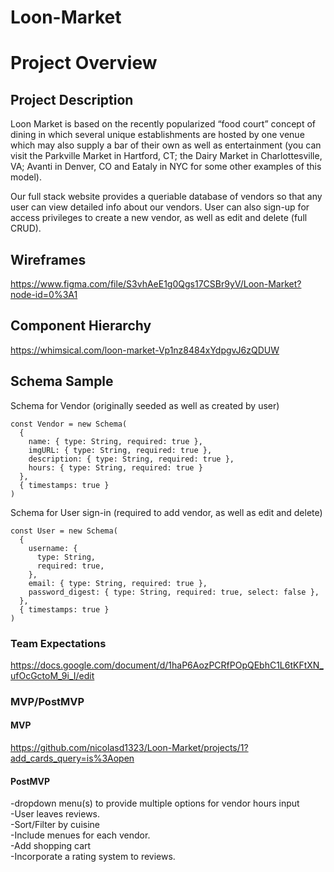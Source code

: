 # Loon-Market

# Project Overview

## Project Description

Loon Market is based on the recently popularized “food court” concept of dining in which several unique establishments are hosted by one venue which may also supply a bar of their own as well as entertainment (you can visit the Parkville Market in Hartford, CT; the Dairy Market in Charlottesville, VA; Avanti in Denver, CO and Eataly in NYC for some other examples of this model).

Our full stack website provides a queriable database of vendors so that any user can view detailed info about our vendors. User can also sign-up for access privileges to create a new vendor, as well as edit and delete (full CRUD).  


## Wireframes
https://www.figma.com/file/S3vhAeE1g0Qgs17CSBr9yV/Loon-Market?node-id=0%3A1

## Component Hierarchy
https://whimsical.com/loon-market-Vp1nz8484xYdpgvJ6zQDUW

## Schema Sample

Schema for Vendor (originally seeded as well as created by user)

```
const Vendor = new Schema(
  {
    name: { type: String, required: true },
    imgURL: { type: String, required: true },
    description: { type: String, required: true },
    hours: { type: String, required: true }
  },
  { timestamps: true }
)
```


Schema for User sign-in (required to add vendor, as well as edit and delete)
```
const User = new Schema(
  {
    username: {
      type: String,
      required: true,
    },
    email: { type: String, required: true },
    password_digest: { type: String, required: true, select: false },
  },
  { timestamps: true }
)
```
### Team Expectations

https://docs.google.com/document/d/1haP6AozPCRfPOpQEbhC1L6tKFtXN_ufOcGctoM_9i_I/edit

### MVP/PostMVP

#### MVP 

https://github.com/nicolasd1323/Loon-Market/projects/1?add_cards_query=is%3Aopen

#### PostMVP  

-dropdown menu(s) to provide multiple options for vendor hours input<br>
-User leaves reviews.<br>
-Sort/Filter by cuisine <br>
-Include menues for each vendor.<br>
-Add shopping cart <br>
-Incorporate a rating system to reviews.<br>


